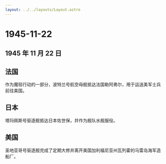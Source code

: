 ```yaml
---
layout: ../../layouts/Layout.astro
---
```


# 1945-11-22

## 1945 年 11 月 22 日

## 法国

作为魔毯行动的一部分，波特兰号航空母舰抵达法国勒阿弗尔，用于运送美军士兵前往美国。

## 日本

塔玛佩斯号驱逐舰抵达日本佐世保，并作为舰队水舰服役。

## 美国

圣地亚哥号驱逐舰完成了定期大修并离开美国加利福尼亚州瓦列霍的马雷岛海军造船厂。